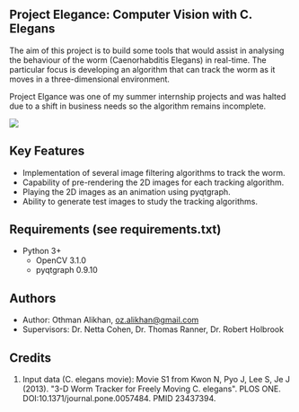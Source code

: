 ## Project Elegance: Computer Vision with C. Elegans
The aim of this project is to build some tools that would assist in analysing
the behaviour of the worm (Caenorhabditis Elegans) in real-time. The particular
focus is developing an algorithm that can track the worm as it moves in a
three-dimensional environment.

Project Elgance was one of my summer internship projects and was halted due to a
shift in business needs so the algorithm remains incomplete.

![](data/video/tracker.gif)


## Key Features
* Implementation of several image filtering algorithms to track the worm.
* Capability of pre-rendering the 2D images for each tracking algorithm.
* Playing the 2D images as an animation using pyqtgraph.
* Ability to generate test images to study the tracking algorithms.


## Requirements (see requirements.txt)
* Python 3+
  * OpenCV 3.1.0
  * pyqtgraph  0.9.10


## Authors
* Author: Othman Alikhan, oz.alikhan@gmail.com
* Supervisors: Dr. Netta Cohen, Dr. Thomas Ranner, Dr. Robert Holbrook


## Credits
1. Input data (C. elegans movie):
    Movie S1 from Kwon N, Pyo J, Lee S, Je J (2013). "3-D Worm Tracker for
    Freely Moving C. elegans". PLOS ONE. DOI:10.1371/journal.pone.0057484.
    PMID 23437394.
